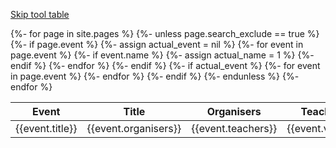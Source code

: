<a class="visually-hidden-focusable" href='#skip-tool-table'>Skip tool table</a>
<div class="table-responsive mt-4 mb-5">
  <table class="tooltable table display">
    <thead>
      <tr class="text-nowrap">
        <th>Event
          <a data-bs-toggle="tooltip"></a>
        </th>
        <th>Title</th>
        <th>Organisers</th>
        <th>Teachers</th>
        <th>Venue</th>
        <th>Date</th>
        <th>State</th>
      </tr>
    </thead>
    <tbody>
      {%- for page in site.pages %}
      {%- unless page.search_exclude == true %}
      {%- if page.event %}
      {%- assign actual_event = nil %}
      {%- for event in page.event %}
      {%- if event.name %}
      {%- assign actual_name = 1 %}
      {%- endif %}
      {%- endfor %}
      {%- endif %}
      {%- if actual_event %}
      {%- for event in page.event %}
      <tr>
        <td>{{event.title}}</td>
        <td>{{event.organisers}}</td>
        <td>{{event.teachers}}</td>
        <td>{{event.venue}}</td>
        <td>{{event.date}}</td>
        <td>{{event.state}}</td>
      </tr>
      {%- endfor %}
      {%- endif %}
      {%- endunless %}
      {%- endfor %}      
    </tbody>
  </table>
</div>
<div id="skip-tool-table"></div>